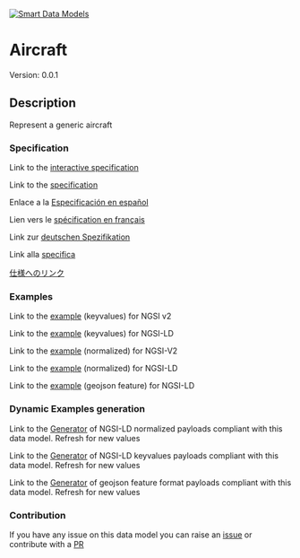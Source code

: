 [![Smart Data Models](https://smartdatamodels.org/wp-content/uploads/2022/01/SmartDataModels_logo.png "Logo")](https://smartdatamodels.org)
# Aircraft
Version: 0.0.1

## Description 

Represent a generic aircraft
### Specification

Link to the [interactive specification](https://swagger.lab.fiware.org/?url=https://smart-data-models.github.io/dataModel.Aeronautics/Aircraft/swagger.yaml)

Link to the [specification](https://github.com/smart-data-models/dataModel.Aeronautics/blob/master/Aircraft/doc/spec.md)

Enlace a la [Especificación en español](https://github.com/smart-data-models/dataModel.Aeronautics/blob/master/Aircraft/doc/spec_ES.md)

Lien vers le [spécification en français](https://github.com/smart-data-models/dataModel.Aeronautics/blob/master/Aircraft/doc/spec_FR.md)

Link zur [deutschen Spezifikation](https://github.com/smart-data-models/dataModel.Aeronautics/blob/master/Aircraft/doc/spec_DE.md)

Link alla [specifica](https://github.com/smart-data-models/dataModel.Aeronautics/blob/master/Aircraft/doc/spec_IT.md)

[仕様へのリンク](https://github.com/smart-data-models/dataModel.Aeronautics/blob/master/Aircraft/doc/spec_JA.md)
### Examples

Link to the [example](https://smart-data-models.github.io/dataModel.Aeronautics/Aircraft/examples/example.json) (keyvalues) for NGSI v2

Link to the [example](https://smart-data-models.github.io/dataModel.Aeronautics/Aircraft/examples/example.jsonld) (keyvalues) for NGSI-LD

Link to the [example](https://smart-data-models.github.io/dataModel.Aeronautics/Aircraft/examples/example-normalized.json) (normalized) for NGSI-V2

Link to the [example](https://smart-data-models.github.io/dataModel.Aeronautics/Aircraft/examples/example-normalized.jsonld) (normalized) for NGSI-LD

Link to the [example](https://smart-data-models.github.io/dataModel.Aeronautics/Aircraft/examples/example-geojsonfeature.json) (geojson feature) for NGSI-LD
### Dynamic Examples generation

Link to the [Generator](https://smartdatamodels.org/extra/ngsi-ld_generator.php?schemaUrl=https://raw.githubusercontent.com/smart-data-models/dataModel.Aeronautics/master/Aircraft/schema.json&email=info@smartdatamodels.org) of NGSI-LD normalized payloads compliant with this data model. Refresh for new values

Link to the [Generator](https://smartdatamodels.org/extra/ngsi-ld_generator_keyvalues.php?schemaUrl=https://raw.githubusercontent.com/smart-data-models/dataModel.Aeronautics/master/Aircraft/schema.json&email=info@smartdatamodels.org) of NGSI-LD keyvalues payloads compliant with this data model. Refresh for new values

Link to the [Generator](https://smartdatamodels.org/extra/geojson_features_generator.php?schemaUrl=https://raw.githubusercontent.com/smart-data-models/dataModel.Aeronautics/master/Aircraft/schema.json&email=info@smartdatamodels.org) of geojson feature format payloads compliant with this data model. Refresh for new values
### Contribution

 If you have any issue on this data model you can raise an [issue](https://github.com/smart-data-models/dataModel.Aeronautics/issues)  or contribute with a [PR](https://github.com/smart-data-models/dataModel.Aeronautics/pulls)